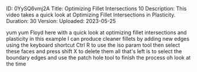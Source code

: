 ID: 0YySQ6vmj2A
Title: Optimizing Fillet Intersections 10
Description: This video takes a quick look at Optimizing Fillet Intersections in Plasticity.
Duration: 30
Version: 
Uploaded: 2023-05-25

yum yum Floyd here with a quick look at
optimizing fillet intersections and
plasticity in this example I can produce
cleaner fillets by adding new edges
using the keyboard shortcut Ctrl R to
use the iso param tool then select these
faces and press shift X to delete them
all that's left is to select the
boundary edges and use the patch hole
tool to finish the process oh look at
the time
